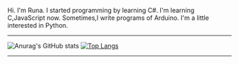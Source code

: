 Hi. I'm Runa. I started programming by learning C#. I'm learning C,JavaScript now. Sometimes,I write programs of Arduino. I'm a little interested in Python.
  
___

![Anurag's GitHub stats](https://github-readme-stats.vercel.app/api?username=Runa-chama&count_private=true&theme=dark)
[![Top Langs](https://github-readme-stats.vercel.app/api/top-langs/?username=Runa-chama&layout=compact&theme=dark&count_private=true)](https://github.com/anuraghazra/github-readme-stats)

___

